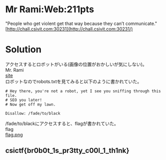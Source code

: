 # Mr Rami:Web:211pts
"People who get violent get that way because they can’t communicate."  
[http://chall.csivit.com:30231](http://chall.csivit.com:30231/)  

# Solution
アクセスするとロボットがいる(画像の位置がおかしいが気にしない)。  
Mr. Rami  
[site](site/site.png)  
ロボットなのでrobots.txtを見てみると以下のように書かれていた。  
```text
# Hey there, you're not a robot, yet I see you sniffing through this file.
# SEO you later!
# Now get off my lawn.

Disallow: /fade/to/black
```
/fade/to/blackにアクセスすると、flagが書かれていた。  
flag  
[flag.png](site/flag.png)  

## csictf{br0b0t_1s_pr3tty_c00l_1_th1nk}